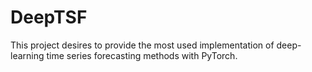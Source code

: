 # DeepTSF
This project desires to provide the most used  implementation of deep-learning time series forecasting methods with PyTorch.
